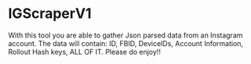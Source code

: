 # IGScraperV1
With this tool you are able to gather Json parsed data from an Instagram account. The data will contain: ID, FBID, DeviceIDs, Account Information, Rollout Hash keys, ALL OF IT. Please do enjoy!!

